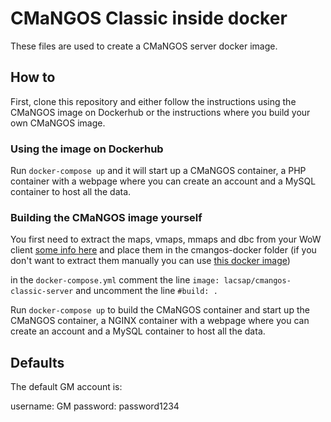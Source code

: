 # CMaNGOS Classic inside docker

These files are used to create a CMaNGOS server docker image.

## How to

First, clone this repository and either follow the instructions using the CMaNGOS image on Dockerhub or the instructions where you build your own CMaNGOS image.

### Using the image on Dockerhub

Run ` docker-compose up ` and it will start up a CMaNGOS container, a PHP container with a webpage where you can create an account and a MySQL container to host all the data.

### Building the CMaNGOS image yourself

You first need to extract the maps, vmaps, mmaps and dbc from your WoW client [some info here](https://github.com/cmangos/mangos-classic/tree/master/contrib/extractor_binary) and place them in the cmangos-docker folder (if you don't want to extract them manually you can use [this docker image](../classic-client-extractor-docker))

in the ` docker-compose.yml ` comment the line ` image: lacsap/cmangos-classic-server ` and uncomment the line ` #build: .  `

Run ` docker-compose up ` to build the CMaNGOS container and start up the CMaNGOS container, a NGINX container with a webpage where you can create an account and a MySQL container to host all the data.

## Defaults

The default GM account is:

username: GM password: password1234
